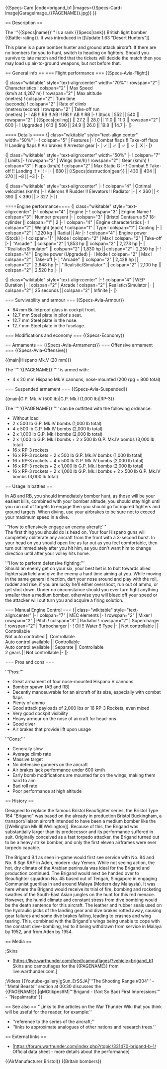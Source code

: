 {{Specs-Card
|code=brigand_b1
|images={{Specs-Card-Image|GarageImage_{{PAGENAME}}.jpg}}
}}

== Description ==
<!-- ''In the description, the first part should be about the history of and the creation and combat usage of the aircraft, as well as its key features. In the second part, tell the reader about the aircraft in the game. Insert a screenshot of the vehicle, so that if the novice player does not remember the vehicle by name, he will immediately understand what kind of vehicle the article is talking about.'' -->
The '''{{Specs|name}}''' is a rank {{Specs|rank}} British light bomber {{Battle-rating}}. It was introduced in [[Update 1.63 "Desert Hunters"]].

This plane is a pure bomber hunter and ground attack aircraft. If there are no bombers for you to hunt, switch to heading on fighters. Should you survive to late match and find that the tickets will decide the match then you may load up air-to-ground weapons, but not before that.

== General info ==
=== Flight performance ===
{{Specs-Avia-Flight}}
<!-- ''Describe how the aircraft behaves in the air. Speed, manoeuvrability, acceleration and allowable loads - these are the most important characteristics of the vehicle.'' -->

{| class="wikitable" style="text-align:center" width="70%"
! rowspan="2" | Characteristics
! colspan="2" | Max Speed<br>(km/h at 4,267 m)
! rowspan="2" | Max altitude<br>(metres)
! colspan="2" | Turn time<br>(seconds)
! colspan="2" | Rate of climb<br>(metres/second)
! rowspan="2" | Take-off run<br>(metres)
|-
! AB !! RB !! AB !! RB !! AB !! RB
|-
! Stock
| 552 || 540 || rowspan="2" | {{Specs|ceiling}} || 27.2 || 28.0 || 11.0 || 11.0 || rowspan="2" | 600
|-
! Upgraded
| 613 || 580 || 24.9 || 26.0 || 19.8 || 14.7
|-
|}

==== Details ====
{| class="wikitable" style="text-align:center" width="50%"
|-
! colspan="5" | Features
|-
! Combat flaps !! Take-off flaps !! Landing flaps !! Air brakes !! Arrestor gear
|-
| ✓ || ✓ || ✓ || ✓ || X     <!-- ✓ -->
|-
|}

{| class="wikitable" style="text-align:center" width="50%"
|-
! colspan="7" | Limits
|-
! rowspan="2" | Wings (km/h)
! rowspan="2" | Gear (km/h)
! colspan="3" | Flaps (km/h)
! colspan="2" | Max Static G
|-
! Combat !! Take-off !! Landing !! + !! -
|-
| 680 <!-- {{Specs|destruction|body}} --> || {{Specs|destruction|gear}} || 430 || 404 || 270 || ~8 || ~3
|-
|}

{| class="wikitable" style="text-align:center"
|-
! colspan="4" | Optimal velocities (km/h)
|-
! Ailerons !! Rudder !! Elevators !! Radiator
|-
| < 360 || < 390 || < 390 || > 327
|-
|}

====Engine performance====
{| class="wikitable" style="text-align:center"
|-
! colspan="4" | Engine
|-
! colspan="3" | Engine Name
! colspan="3" | Number present
|-
| colspan="3" | Bristol Centaurus 57 18-cylinder || colspan="1" | 2
|-
! colspan="4" | Engine characteristics
|-
! colspan="2" | Weight (each)
! colspan="1" | Type
! colspan="1" | Cooling
|-
| colspan="2" | 1,220 kg || Radial || Air
|-
! colspan="4" | Engine power (Stock)
|-
! colspan="1" | Mode
! colspan="2" | Max
! colspan="2" | Take-off
|-
| ''Arcade'' || colspan="2" | 1,853 hp || colspan="2" | 2,273 hp
|-
| ''Realistic/Simulator'' || colspan="2" | 1,830 hp || colspan="2" | 2,250 hp
|-
! colspan="4" | Engine power (Upgraded)
|-
! Mode
! colspan="2" | Max
! colspan="2" | Take-off
|-
| ''Arcade'' || colspan="2" | 2,428 hp || colspan="2" | 2,848 hp
|-
| ''Realistic/Simulator'' || colspan="2" | 2,100 hp || colspan="2" | 2,520 hp
|-
|}

{| class="wikitable" style="text-align:center"
|-
! colspan="4" | WEP Duration
|-
! colspan="2" | Arcade
! colspan="2" | Realistic/Simulator
|-
| colspan="2" | 25 seconds || colspan="2" | Infinite
|-
|}

=== Survivability and armour ===
{{Specs-Avia-Armour}}
<!-- ''Examine the survivability of the aircraft. Note how vulnerable the structure is and how secure the pilot is, whether the fuel tanks are armoured, etc. Describe the armour, if there is any, and also mention the vulnerability of other critical aircraft systems.'' -->

* 64 mm Bulletproof glass in cockpit front.
* 12.7 mm Steel plate in pilot's seat.
* 12.7 mm Steel plate in the nose.
* 12.7 mm Steel plate in the fuselage.

=== Modifications and economy ===
{{Specs-Economy}}

== Armaments ==
{{Specs-Avia-Armaments}}
=== Offensive armament ===
{{Specs-Avia-Offensive}}
<!-- ''Describe the offensive armament of the aircraft, if any. Describe how effective the cannons and machine guns are in a battle, and also what belts or drums are better to use. If there is no offensive weaponry, delete this subsection.'' -->
{{main|Hispano Mk.V (20 mm)}}

The '''''{{PAGENAME}}''''' is armed with:

* 4 x 20 mm Hispano Mk.V cannons, nose-mounted (200 rpg = 800 total)

=== Suspended armament ===
{{Specs-Avia-Suspended}}
<!-- ''Describe the aircraft's suspended armament: additional cannons under the wings, bombs, rockets and torpedoes. This section is especially important for bombers and attackers. If there is no suspended weaponry remove this subsection.'' -->
{{main|G.P. Mk.IV (500 lb)|G.P. Mk.I (1,000 lb)|RP-3}}

The '''''{{PAGENAME}}''''' can be outfitted with the following ordnance:

* Without load
* 2 x 500 lb G.P. Mk.IV bombs (1,000 lb total)
* 4 x 500 lb G.P. Mk.IV bombs (2,000 lb total)
* 2 x 1,000 lb G.P. Mk.I bombs (2,000 lb total)
* 2 x 1,000 lb G.P. Mk.I bombs + 2 x 500 lb G.P. Mk.IV bombs (3,000 lb total)
* 16 x RP-3 rockets
* 16 x RP-3 rockets + 2 x 500 lb G.P. Mk.IV bombs (1,000 lb total)
* 16 x RP-3 rockets + 4 x 500 lb G.P. Mk.IV bombs (2,000 lb total)
* 16 x RP-3 rockets + 2 x 1,000 lb G.P. Mk.I bombs (2,000 lb total)
* 16 x RP-3 rockets + 2 x 1,000 lb G.P. Mk.I bombs + 2 x 500 lb G.P. Mk.IV bombs (3,000 lb total)

== Usage in battles ==
<!-- ''Describe the tactics of playing in the aircraft, the features of using aircraft in a team and advice on tactics. Refrain from creating a "guide" - do not impose a single point of view, but instead, give the reader food for thought. Examine the most dangerous enemies and give recommendations on fighting them. If necessary, note the specifics of the game in different modes (AB, RB, SB).'' -->
In AB and RB, you should immediately bomber hunt, as those will be your easiest kills, combined with your bomber altitude, you should stay high until you run out of targets to engage then you should go for injured fighters and ground targets. When diving, use your airbrakes to be sure not to exceed your maximum speed in a dive.

'''How to offensively engage an enemy aircraft:'''<br>
The first thing you should do is head on. Your four Hispano guns will completely obliterate any aircraft from the front with a 3-second burst. In your head on you should open fire as far out as you feel comfortable, then turn out immediately after you hit him, as you don't want him to change direction until after your volley hits home.

'''How to perform defensive fighting:'''<br>
Should an enemy get on your six, your best bet is to bolt towards allied fighters/airfield and give the enemy a hard time aiming at you. While moving in the same general direction, dart your nose around and play with the roll, rudder and rise, if you are lucky he'll either overshoot, run out of ammo, or get shot down. Under no circumstance should you ever turn fight anything smaller than a medium bomber, otherwise you will bleed off your speed or the attacker will out turn you and acquire a firing solution.

=== Manual Engine Control ===
{| class="wikitable" style="text-align:center"
|-
! colspan="7" | MEC elements
|-
! rowspan="2" | Mixer
! rowspan="2" | Pitch
! colspan="3" | Radiator
! rowspan="2" | Supercharger
! rowspan="2" | Turbocharger
|-
! Oil !! Water !! Type
|-
| Not controllable || Controllable<br>Not auto controlled || Controllable<br>Auto control available || Controllable<br>Auto control available || Separate || Controllable<br>2 gears || Not controllable
|-
|}

=== Pros and cons ===
<!-- ''Summarise and briefly evaluate the vehicle in terms of its characteristics and combat effectiveness. Mark its pros and cons in the bulleted list. Try not to use more than 6 points for each of the characteristics. Avoid using categorical definitions such as "bad", "good" and the like - use substitutions with softer forms such as "inadequate" and "effective".'' -->

'''Pros:'''

* Great armament of four nose-mounted Hispano V cannons
* Bomber spawn (AB and RB)
* Decently manoeuvrable for an aircraft of its size, especially with combat flaps
* Plenty of ammo
* Good attack payloads of 2,000 lbs or 16 RP-3 Rockets, even mixed
* Very good cockpit visibility
* Heavy armour on the nose of aircraft for head-ons
* Good diver
* Air brakes that provide lift upon usage

'''Cons:'''

* Generally slow
* Average climb rate
* Massive target
* No defensive gunners on the aircraft
* Air brakes lack performance under 600 km/h
* Early bomb modifications are mounted far on the wings, making them hard to aim
* Bad roll rate
* Poor performance at high altitude

== History ==
<!-- ''Describe the history of the creation and combat usage of the aircraft in more detail than in the introduction. If the historical reference turns out to be too long, take it to a separate article, taking a link to the article about the vehicle and adding a block "/History" (example: <nowiki>https://wiki.warthunder.com/(Vehicle-name)/History</nowiki>) and add a link to it here using the <code>main</code> template. Be sure to reference text and sources by using <code><nowiki><ref></ref></nowiki></code>, as well as adding them at the end of the article with <code><nowiki><references /></nowiki></code>. This section may also include the vehicle's dev blog entry (if applicable) and the in-game encyclopedia description (under <code><nowiki>=== In-game description ===</nowiki></code>, also if applicable).'' -->
Designed to replace the famous Bristol Beaufighter series, the Bristol Type 164 "Brigand" was based on the already in production Bristol Buckingham, a transport/liaison aircraft intended to have been a medium bomber like the [[Wellington Mk III|Wellington]]. Because of this, the Brigand was substantially larger than its predecessor and its performance suffered in suit. Originally conceived as a fast torpedo attacker, the Brigand turned out to be a heavy strike bomber, and only the first eleven airframes were ever torpedo capable.

The Brigand B.1 as seen in-game would first see service with No. 84 and No. 8 Sqn RAF in Aden, modern-day Yemen. While not seeing action, the hot, dry climate of the Arabian peninsula was ideal for the Brigand and production continued. The Brigand would next be handed over to Beaufighter squadron No. 45 based out of Tengah, Singapore in engaging Communist guerillas in and around Malaya (Modern day Malaysia). It was here where the Brigand would receive its trial of fire, bombing and rocketing swathes of the South-East Asian jungles on the hunt for this red menace. However, the humid climate and constant stress from dive bombing would be the death sentence for this aircraft. The leather and rubber seals used on the hydraulic jacks of the landing gear and dive brakes rotted away, causing gear failures and some dive brakes failing, leading to crashes and wing tearing. This, combined with the Brigand's wings being unable to cope with the constant dive-bombing, led to it being withdrawn from service in Malaya by 1952, and from Aden by 1954.

== Media ==
<!-- ''Excellent additions to the article would be video guides, screenshots from the game, and photos.'' -->

;Skins
* [https://live.warthunder.com/feed/camouflages/?vehicle=brigand_b1 Skins and camouflages for the {{PAGENAME}} from live.warthunder.com.]

;Videos
{{Youtube-gallery|gSun_ErSSJA|'''The Shooting Range #304''' - ''Metal Beasts'' section at 00:30 discusses the {{PAGENAME}}.|qMGtikpns6M|'''Brigand - (Not So Bad) First Impressions''' - ''Napalmratte''}}

== See also ==
''Links to the articles on the War Thunder Wiki that you think will be useful for the reader, for example:''
* ''reference to the series of the aircraft;''
* ''links to approximate analogues of other nations and research trees.''

== External links ==
<!-- ''Paste links to sources and external resources, such as:''
* ''topic on the official game forum;''
* ''other literature.'' -->

* [https://forum.warthunder.com/index.php?/topic/331470-brigand-b-1/ Official data sheet - more details about the performance]

{{AirManufacturer Bristol}}
{{Britain bombers}}